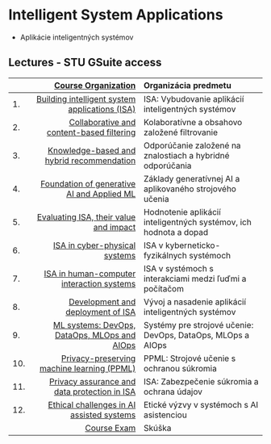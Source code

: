 #  Intelligent System Applications
- Aplikácie inteligentných systémov
  
## Lectures - STU GSuite access
|         | [Course Organization](https://docs.google.com/presentation/d/1ZLghJnD-SkjXg1Rm4N7nwSyrZpS0vycM3fgyxuEbjQQ/present?usp=share_link)                                     | Organizácia predmetu   |
| :-------| ----------------------------------------------------------: | :---------------------------------------------------------- |
| 1.      | [Building intelligent system applications (ISA)](https://docs.google.com/presentation/d/1Q2nnPjt_avA1RBUscrrOKuoJW63j5FyooqB8nhnr10w/edit?usp=share_link)           | ISA: Vybudovanie aplikácií inteligentných systémov  |
| 2.      | [Collaborative and content-based filtering](https://docs.google.com/presentation/d/1BjfmDSb_llhF9xf0wOgpd0hbnJFOPunr2o330JlCE2Y/edit?usp=share_link)               | Kolaboratívne a obsahovo založené filtrovanie  |
| 3.      | [Knowledge-based and hybrid recommendation](https://docs.google.com/presentation/d/1A429J4RAg4chU_uvxX_XH-fj1TAHTqNiLsQKm059sP8/edit?usp=share_link)               | Odporúčanie založené na znalostiach a hybridné odporúčania  |
| 4.      | [Foundation of generative AI and Applied ML](https://docs.google.com/presentation/d/1nx_xiw0AjmsKY0d8eZKN655OWMr2De8Yv5E40NQdxPw/edit?usp=share_link)              | Základy generatívnej AI a aplikovaného strojového učenia  |
| 5.      | [Evaluating ISA, their value and impact](https://docs.google.com/presentation/d/1gFi3uEx_8jKnIrtp8jbW3t6UKu4ksIzgMi6fPUcFHR4/edit?usp=share_link)                  | Hodnotenie aplikácií inteligentných systémov, ich hodnota a dopad  |  
| 6.      | [ISA in cyber-physical systems](https://docs.google.com/presentation/d/18aat5jH9MC6z5D5WtI-BDqnNz6tFHlMHipeh5Az4zoM/edit?usp=share_link)                           | ISA v kyberneticko-fyzikálnych systémoch  |
| 7.      | [ISA in human-computer interaction systems](https://docs.google.com/presentation/d/1Dg_tS86hn4xOQGML8B1CcsPs2Xc7zAIww3Mq9RXyGh4/edit?usp=share_link)               | ISA v systémoch s interakciami medzi ľuďmi a počítačom  |
| 8.      | [Development and deployment of ISA](https://docs.google.com/presentation/d/1GfMkJ2dN0YYHUuCVICDdAmiiROcxoS9vURhrfoQmDnA/edit?usp=share_link)                       | Vývoj a nasadenie aplikácií inteligentných systémov  |
| 9.      | [ML systems: DevOps, DataOps, MLOps and AIOps](https://docs.google.com/presentation/d/1-vpZonL3w8urvl3ztPhYjuaI5-x2347xRe6HHpq6BCE/edit?usp=share_link)            | Systémy pre strojové učenie: DevOps, DataOps, MLOps a AIOps  |
| 10.     | [Privacy-preserving machine learning (PPML)](https://docs.google.com/presentation/d/1Vyl09g6sibVsqYxA5vb8xBJGsJhfmblHtJdJ_4REw0A/edit?usp=share_link)              | PPML: Strojové učenie s ochranou súkromia  |  
| 11.     | [Privacy assurance and data protection in ISA](https://docs.google.com/presentation/d/1BLOTpGdemHU2C5nW2dmxT6UZ_kkOY0XpUn6MSfgj1z0/edit?usp=share_link)            | ISA: Zabezpečenie súkromia a ochrana údajov  |
| 12.     | [Ethical challenges in AI assisted systems](https://docs.google.com/presentation/d/1wbUK6Vs4_fc74z5T0_55LH9wi2-6ekcRKbnbqVLvzrY/edit?usp=share_link)               | Etické výzvy v systémoch s AI asistenciou  |
|         | [Course Exam](https://docs.google.com/presentation/d/1uYSzuMXdPKY2E75VKB34LK9FQmbLf2gen2fKnwbcR7Q/edit?usp=share_link)                                             | Skúška |
